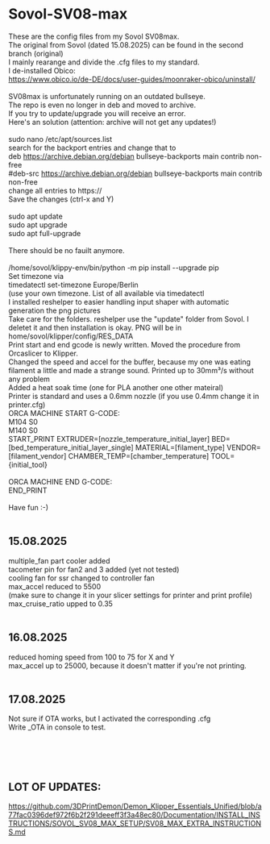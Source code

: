 # Sovol-SV08-max</br>
These are the config files from my Sovol SV08max.</br>
The original from Sovol (dated 15.08.2025) can be found in the second branch (original)</br>
I mainly rearange and divide the .cfg files to my standard.</br>
I de-installed Obico:</br>
    https://www.obico.io/de-DE/docs/user-guides/moonraker-obico/uninstall/ </br>
</br>
SV08max is unfortunately running on an outdated bullseye.</br>
The repo is even no longer in deb and moved to archive.</br>
If you try to update/upgrade you will receive an error.</br>
Here's an solution (attention: archive will not get any updates!)</br>
</br>
	sudo nano /etc/apt/sources.list</br>
search for the backport entries and change that to	</br>
	deb https://archive.debian.org/debian bullseye-backports main contrib non-free</br>
	#deb-src https://archive.debian.org/debian bullseye-backports main contrib non-free</br>
 change all entries to https://</br>
Save the changes (ctrl-x   and   Y)</br>
</br>
sudo apt update</br>
sudo apt upgrade</br>
sudo apt full-upgrade</br>
</br>
There should be no fauilt anymore.</br>
</br>
    /home/sovol/klippy-env/bin/python -m pip install --upgrade pip</br>
Set timezone via</br>
    timedatectl set-timezone Europe/Berlin</br>
    (use your own timezone. List of all available via timedatectl</br>
I installed reshelper to easier handling input shaper with automatic generation the png pictures</br>
Take care for the folders. reshelper use the "update" folder from Sovol. I deletet it and then installation is okay. PNG will be in home/sovol/klipper/config/RES_DATA </br>
Print start and end gcode is newly written. Moved the procedure from Orcaslicer to Klipper.</br>
Changed the speed and accel for the buffer, because my one was eating filament a little and made a strange sound. Printed up to 30mm³/s without any problem</br>
Added a heat soak time (one for PLA another one other mateiral)</br>
Printer is standard and uses a 0.6mm nozzle (if you use 0.4mm change it in printer.cfg)</br>
ORCA MACHINE START G-CODE:</br>
M104 S0</br>
M140 S0</br>
START_PRINT EXTRUDER=[nozzle_temperature_initial_layer] BED=[bed_temperature_initial_layer_single] MATERIAL=[filament_type] VENDOR=[filament_vendor] CHAMBER_TEMP=[chamber_temperature] TOOL={initial_tool}</br>
</br>
ORCA MACHINE END G-CODE:</br>
END_PRINT</br>
</br>
Have fun :-)</br>
</br>
## 15.08.2025</br>
multiple_fan part cooler added</br>
tacometer pin for fan2 and 3 added (yet not tested)</br>
cooling fan for ssr changed to controller fan</br>
max_accel reduced to 5500</br>
    (make sure to change it in your slicer settings for printer and print profile)</br>
max_cruise_ratio upped to 0.35</br>
</br>
## 16.08.2025</br>
reduced homing speed from 100 to 75 for X and Y</br>
max_accel up to 25000, because it doesn't matter if you're not printing.</br>
</br>
## 17.08.2025</br>
Not sure if OTA works, but I activated the corresponding .cfg</br>
Write _OTA in console to test.</br>
</br>
</br>
</br>
</br>
## LOT OF UPDATES:</br>
https://github.com/3DPrintDemon/Demon_Klipper_Essentials_Unified/blob/a77fac0396def972f6b2f291deeeff3f3a48ec80/Documentation/INSTALL_INSTRUCTIONS/SOVOL_SV08_MAX_SETUP/SV08_MAX_EXTRA_INSTRUCTIONS.md</br>

